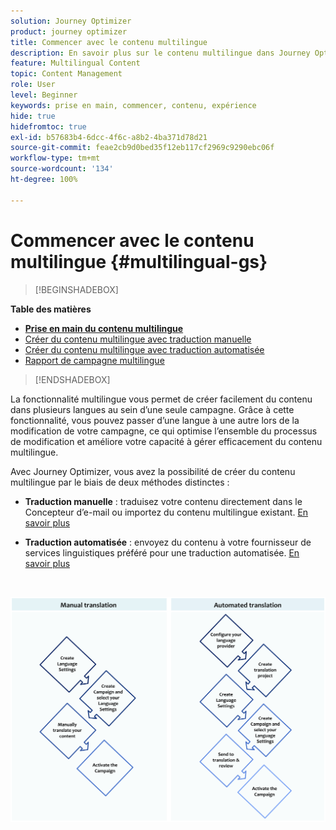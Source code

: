 ```yaml
---
solution: Journey Optimizer
product: journey optimizer
title: Commencer avec le contenu multilingue
description: En savoir plus sur le contenu multilingue dans Journey Optimizer
feature: Multilingual Content
topic: Content Management
role: User
level: Beginner
keywords: prise en main, commencer, contenu, expérience
hide: true
hidefromtoc: true
exl-id: b57683b4-6dcc-4f6c-a8b2-4ba371d78d21
source-git-commit: feae2cb9d0bed35f12eb117cf2969c9290ebc06f
workflow-type: tm+mt
source-wordcount: '134'
ht-degree: 100%

---
```


# Commencer avec le contenu multilingue {#multilingual-gs}

>[!BEGINSHADEBOX]

**Table des matières**

* **[Prise en main du contenu multilingue](multilingual-gs.md)**
* [Créer du contenu multilingue avec traduction manuelle](multilingual-manual.md)
* [Créer du contenu multilingue avec traduction automatisée](multilingual-automated.md)
* [Rapport de campagne multilingue](multilingual-report.md)

>[!ENDSHADEBOX]

La fonctionnalité multilingue vous permet de créer facilement du contenu dans plusieurs langues au sein d’une seule campagne. Grâce à cette fonctionnalité, vous pouvez passer d’une langue à une autre lors de la modification de votre campagne, ce qui optimise l’ensemble du processus de modification et améliore votre capacité à gérer efficacement du contenu multilingue.

Avec Journey Optimizer, vous avez la possibilité de créer du contenu multilingue par le biais de deux méthodes distinctes :

* **Traduction manuelle** : traduisez votre contenu directement dans le Concepteur d’e-mail ou importez du contenu multilingue existant. [En savoir plus](multilingual-manual.md)

* **Traduction automatisée** : envoyez du contenu à votre fournisseur de services linguistiques préféré pour une traduction automatisée. [En savoir plus](multilingual-automated.md)

</br>

![](assets/translation_schema.png)
